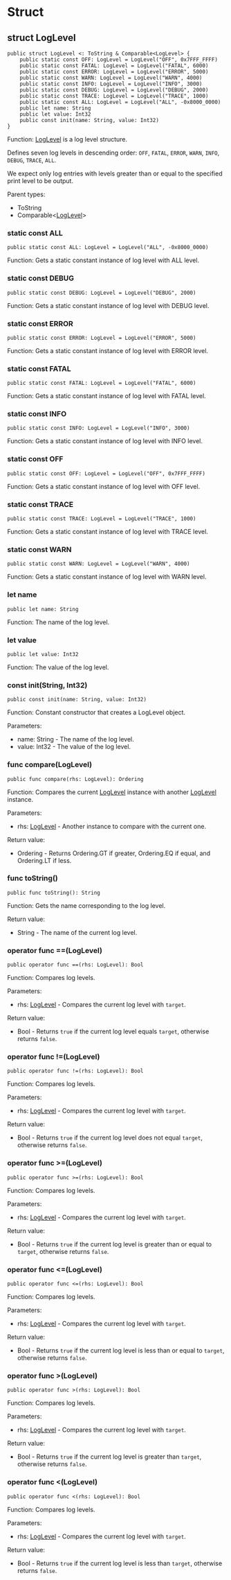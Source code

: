 # Struct

## struct LogLevel

```cangjie
public struct LogLevel <: ToString & Comparable<LogLevel> {
    public static const OFF: LogLevel = LogLevel("OFF", 0x7FFF_FFFF)
    public static const FATAL: LogLevel = LogLevel("FATAL", 6000)
    public static const ERROR: LogLevel = LogLevel("ERROR", 5000)
    public static const WARN: LogLevel = LogLevel("WARN", 4000)
    public static const INFO: LogLevel = LogLevel("INFO", 3000)
    public static const DEBUG: LogLevel = LogLevel("DEBUG", 2000)
    public static const TRACE: LogLevel = LogLevel("TRACE", 1000)
    public static const ALL: LogLevel = LogLevel("ALL", -0x8000_0000)
    public let name: String
    public let value: Int32
    public const init(name: String, value: Int32)
}
```

Function: [LogLevel](log_package_structs.md#struct-loglevel) is a log level structure.

Defines seven log levels in descending order: `OFF`, `FATAL`, `ERROR`, `WARN`, `INFO`, `DEBUG`, `TRACE`, `ALL`.

We expect only log entries with levels greater than or equal to the specified print level to be output.

Parent types:

- ToString
- Comparable\<[LogLevel](#struct-loglevel)>

### static const ALL

```cangjie
public static const ALL: LogLevel = LogLevel("ALL", -0x8000_0000)
```

Function: Gets a static constant instance of log level with ALL level.

### static const DEBUG

```cangjie
public static const DEBUG: LogLevel = LogLevel("DEBUG", 2000)
```

Function: Gets a static constant instance of log level with DEBUG level.

### static const ERROR

```cangjie
public static const ERROR: LogLevel = LogLevel("ERROR", 5000)
```

Function: Gets a static constant instance of log level with ERROR level.

### static const FATAL

```cangjie
public static const FATAL: LogLevel = LogLevel("FATAL", 6000)
```

Function: Gets a static constant instance of log level with FATAL level.

### static const INFO

```cangjie
public static const INFO: LogLevel = LogLevel("INFO", 3000)
```

Function: Gets a static constant instance of log level with INFO level.

### static const OFF

```cangjie
public static const OFF: LogLevel = LogLevel("OFF", 0x7FFF_FFFF)
```

Function: Gets a static constant instance of log level with OFF level.

### static const TRACE

```cangjie
public static const TRACE: LogLevel = LogLevel("TRACE", 1000)
```

Function: Gets a static constant instance of log level with TRACE level.

### static const WARN

```cangjie
public static const WARN: LogLevel = LogLevel("WARN", 4000)
```

Function: Gets a static constant instance of log level with WARN level.

### let name

```cangjie
public let name: String
```

Function: The name of the log level.

### let value

```cangjie
public let value: Int32
```

Function: The value of the log level.

### const init(String, Int32)

```cangjie
public const init(name: String, value: Int32)
```

Function: Constant constructor that creates a LogLevel object.

Parameters:

- name: String - The name of the log level.
- value: Int32 - The value of the log level.

### func compare(LogLevel)

```cangjie
public func compare(rhs: LogLevel): Ordering
```

Function: Compares the current [LogLevel](log_package_structs.md#struct-loglevel) instance with another [LogLevel](log_package_structs.md#struct-loglevel) instance.

Parameters:

- rhs: [LogLevel](log_package_structs.md#struct-loglevel) - Another instance to compare with the current one.

Return value:

- Ordering - Returns Ordering.GT if greater, Ordering.EQ if equal, and Ordering.LT if less.

### func toString()

```cangjie
public func toString(): String
```

Function: Gets the name corresponding to the log level.

Return value:

- String - The name of the current log level.

### operator func ==(LogLevel)

```cangjie
public operator func ==(rhs: LogLevel): Bool
```

Function: Compares log levels.

Parameters:

- rhs: [LogLevel](log_package_structs.md#struct-loglevel) - Compares the current log level with `target`.

Return value:

- Bool - Returns `true` if the current log level equals `target`, otherwise returns `false`.

### operator func !=(LogLevel)

```cangjie
public operator func !=(rhs: LogLevel): Bool
```

Function: Compares log levels.

Parameters:

- rhs: [LogLevel](log_package_structs.md#struct-loglevel) - Compares the current log level with `target`.

Return value:

- Bool - Returns `true` if the current log level does not equal `target`, otherwise returns `false`.

### operator func >=(LogLevel)

```cangjie
public operator func >=(rhs: LogLevel): Bool
```

Function: Compares log levels.

Parameters:

- rhs: [LogLevel](log_package_structs.md#struct-loglevel) - Compares the current log level with `target`.

Return value:

- Bool - Returns `true` if the current log level is greater than or equal to `target`, otherwise returns `false`.

### operator func <=(LogLevel)

```cangjie
public operator func <=(rhs: LogLevel): Bool
```

Function: Compares log levels.

Parameters:

- rhs: [LogLevel](log_package_structs.md#struct-loglevel) - Compares the current log level with `target`.

Return value:

- Bool - Returns `true` if the current log level is less than or equal to `target`, otherwise returns `false`.

### operator func >(LogLevel)

```cangjie
public operator func >(rhs: LogLevel): Bool
```

Function: Compares log levels.

Parameters:

- rhs: [LogLevel](log_package_structs.md#struct-loglevel) - Compares the current log level with `target`.

Return value:

- Bool - Returns `true` if the current log level is greater than `target`, otherwise returns `false`.

### operator func <(LogLevel)

```cangjie
public operator func <(rhs: LogLevel): Bool
```

Function: Compares log levels.

Parameters:

- rhs: [LogLevel](log_package_structs.md#struct-loglevel) - Compares the current log level with `target`.

Return value:

- Bool - Returns `true` if the current log level is less than `target`, otherwise returns `false`.